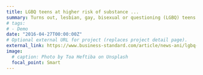 ```yaml
---
title: LGBQ teens at higher risk of substance ...
summary: Turns out, lesbian, gay, bisexual or questioning (LGBQ) teens are at substantially higher risk  ...
# tags:
# - Demo
date: "2016-04-27T00:00:00Z"
# Optional external URL for project (replaces project detail page).
external_link: https://www.business-standard.com/article/news-ani/lgbq-teens-at-higher-risk-of-substance-abuse-118071400039_1.html
image:
  # caption: Photo by Toa Heftiba on Unsplash
  focal_point: Smart
---
```

